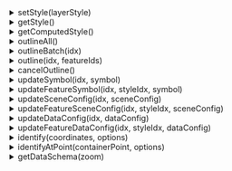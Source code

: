 <details><summary>setStyle(layerStyle)</summary>
<div>
<br/>

设置图层的样式，样式说明请参考该链接。

```js
const style = {
  styles: [
    {
      filter : true,            // 数据的过滤条件
      renderPlugin: {           // 渲染插件
        type : 'native-point',
        dataConfig : {
          type : 'native-point'
        }
      },
      symbol: {                 // 样式定义
        markerSize: 6,
        markerType: 'circle',
        markerFill: '#0f0'
      }
    }
  ]
};
layer.setStyle(style);
```

参数：
* style **Object** 图层样式对象，可选的属性如下:

| 属性名        |  类型           |  描述                 | 默认值 |
|  ------         | :----:  | ----  |   :-----------:  |
| styles        | Object[] | 渲染插件数组              | [] |
| featureStyles | Object[] | 单个Feature的渲染插件列表  | [] |
| $root         | String   | 资源目录根路径 | null |

返回：

* this

</div>
</details>


<details><summary>getStyle()</summary>
<div>
<br/> 

获取图层样式

返回：

* Object

</div>
</details>


<details><summary>getComputedStyle()</summary>
<div>
<br/>

获取处理后的图层样式，与style的区别主要是：
* 如果style中定义了$root, computedStyle中的资源路径都是合并后的路径
* style中的样式定义可能是被压缩后的，computedStyle中都是未压缩的

返回：

* Object

</div>
</details>


<details><summary>outlineAll()</summary>
<div>
<br/>

高亮图层上所有的数据。

因为高亮是采用后处理实现的，图层需要加入[GroupGLLayer](../gl/group-gl-layer)，且[outline后处理](../gl/group-gl-layer#outline)是开启的。

```js
layer.addTo(groupGLLayer);
layer.outlineAll();
```

返回：

* this

</div>
</details>



<details><summary>outlineBatch(idx)</summary>
<div>
<br/>

高亮style中序号为idx的渲染插件渲染的数据。

同outlineAll相同，需要加入[GroupGLLayer](../gl/group-gl-layer)并开启outline后处理。

```js
layer.addTo(groupGLLayer);
layer.outlineBatch(0);
```

参数：

* idx **Number** style的序号

返回：

* this

</div>
</details>


<details><summary>outline(idx, featureIds)</summary>
<div>
<br/>

序号为idx的渲染插件渲染的数据中，高亮指定的feature。

```js
layer.addTo(groupGLLayer);
layer.outline(0, [0]);
```

参数：

* idx **Number** style的序号
* featureIds **Number[] | String[]** feature id 数组

返回：

* this

</div>
</details>


<details><summary>cancelOutline()</summary>
<div>
<br/>

取消高亮

返回：

* this

</div>
</details>


<details><summary>updateSymbol(idx, symbol)</summary>
<div>
<br/>

更新序号为idx的渲染插件的symbol。

```js
layer.updateSymbol(0, { polygonFill: '#0f0' });
```

参数：

* idx **Number** 渲染插件序号
* symbol **Object** 要更新的symbol属性

返回：

* this

</div>
</details>


<details><summary>updateFeatureSymbol(idx, styleIdx, symbol)</summary>
<div>
<br/>

更新序号为idx的Feature样式里，序号为styleIdx的渲染插件的symbol。

```js
const style = {
  featureStyles: [
    {
      id: 16,
      style: [
        {
          renderPlugin: {
            dataConfig: {
              type: 'fill'
            },
            sceneConfig: {
              antialias: false
            },
            type: 'fill'
          },
          symbol: {
            polygonFill: '#f00'
          }
        }
      ]
    }
  ]
}
layer.updateFeatureSymbol(0, 0, { polygonFill: '#0f0' });
```

参数：

* idx **Number** featureStyle中的Feature样式序号
* styleIdx **Number** 样式编号
* symbol **Object** 要更新的sceneConfig属性

返回：

* this

</div>
</details>


<details><summary>updateSceneConfig(idx, sceneConfig)</summary>
<div>
<br/>

更新序号为idx的渲染插件的sceneConfig。

```js
layer.updateSceneConfig(0, { collision: false });
```

参数：

* idx **Number** 渲染插件序号
* sceneConfig **Object** 要更新的sceneConfig属性

返回：

* this

</div>
</details>


<details><summary>updateFeatureSceneConfig(idx, styleIdx, sceneConfig)</summary>
<div>
<br/>

更新序号为idx的Feature样式里，序号为styleIdx的渲染插件的sceneConfig。

```js
const style = {
  featureStyles: [
    {
      id: 16,
      style: [
        {
          renderPlugin: {
            dataConfig: {
              type: 'fill'
            },
            sceneConfig: {
              antialias: false
            },
            type: 'fill'
          },
          symbol: {
            polygonFill: '#f00'
          }
        }
      ]
    }
  ]
}
layer.updateFeatureSceneConfig(0, 0, { antialias: true });
```

参数：

* idx **Number** featureStyle样式序号
* styleIdx **Number** 渲染插件编号
* sceneConfig **Object** 要更新的sceneConfig属性

返回：

* this

</div>
</details>


<details><summary>updateDataConfig(idx, dataConfig)</summary>
<div>
<br/>

更新序号为idx的渲染插件的dataConfig。

```js
layer.updateDataConfig(0, { altitudeProperty: 'height' });
```

参数：

* idx **Number** 渲染插件序号
* dataConfig **Object** 要更新的dataConfig属性

返回：

* this

</div>
</details>


<details><summary>updateFeatureDataConfig(idx, styleIdx, dataConfig)</summary>
<div>
<br/>

更新序号为idx的Feature样式里，序号为styleIdx的渲染插件的sceneConfig。

```js
const style = {
  featureStyles: [
    {
      id: 16,
      style: [
        {
          renderPlugin: {
            dataConfig: {
              type: 'fill'
            },
            sceneConfig: {
              antialias: false
            },
            type: 'fill'
          },
          symbol: {
            polygonFill: '#f00'
          }
        }
      ]
    }
  ]
}
layer.updateFeatureDataConfig(0, 0, { foo: 1 });
```

参数：

* idx **Number** featureStyle样式序号
* styleIdx **Number** 渲染插件编号
* dataConfig **Object** 要更新的dataConfig属性

返回：

* this

</div>
</details>


<details><summary>identify(coordinates, options)</summary>
<div>
<br/>

在图层上查询给定坐标处的数据。
需要注意的是，只有绘制出来的数据才能被查询到。

```js
layer.identify([121.23, 39.34], { tolerance: 2 })
```

参数：

* coordinates **Number[]** 坐标值
* options **Object** 设置，可能的属性：
| 属性名           |  类型           |  描述                 | 默认值 |
|  ------         | :----:  | ----  |   :-----------:  |
| tolerance       | Number  | 查询时的像素冗余值 | 3 |

返回：

* Object[]

</div>
</details>


<details><summary>identifyAtPoint(containerPoint, options)</summary>
<div>
<br/>

在图层上查询给定屏幕坐标处的数据

```js
layer.identify([121.23, 39.34], { tolerance: 2 })
```

参数：

* coordinates **Number[]** 坐标值
* options **Object** 设置，可能的属性：

| 属性名           |  类型           |  描述                 | 默认值 |
|  ------         | :----:  | ----  |   :-----------:  |
| tolerance       | Number  | 查询时的像素冗余值 | 3 |

返回：

* Object[]

</div>
</details>


<details><summary>getDataSchema(zoom)</summary>
<div>
<br/>

获取给定级别上的图层定义和属性定义。

需要注意的是，只有某个级别的瓦片的曾经载入过，才能正常获取，未载入过的瓦片级别的data schema是无法获取的。

```js
const schema = layer.getDataSchema(8);
```

参数：

* zoom **Number** 瓦片级别

返回：

* Object[]

</div>
</details>

